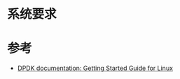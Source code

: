 # 系统要求



# 参考

* [DPDK documentation: Getting Started Guide for Linux](https://dpdk.org/doc/guides/)